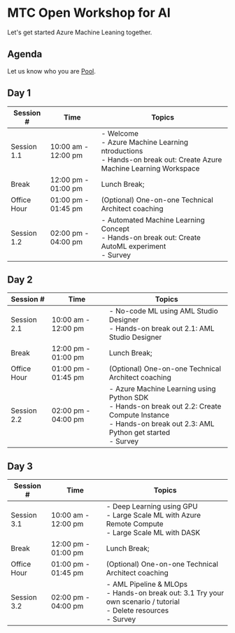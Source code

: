 # MTC Open Workshop for AI

Let's get started Azure Machine Leaning together.

## Agenda

Let us know who you are [Pool](https://app.klaxoon.com/animate/survey/JRTADB9).

## Day 1

Session # | Time | Topics
---|---|---
Session 1.1|10:00 am - 12:00 pm|- Welcome</br>- Azure Machine Learning  ntroductions</br>- Hands-on break out: Create Azure Machine Learning Workspace
Break | 12:00 pm - 01:00 pm | Lunch Break;
Office Hour | 01:00 pm - 01:45 pm | (Optional) One-on-one Technical Architect coaching
Session 1.2 | 02:00 pm - 04:00 pm |- Automated Machine Learning Concept</br> - Hands-on break out: Create AutoML experiment</br>- Survey

## Day 2

Session # | Time | Topics
---|---|---
Session 2.1|10:00 am - 12:00 pm|- No-code ML using AML Studio Designer</br>- Hands-on break out 2.1: AML Studio Designer</br>
Break | 12:00 pm - 01:00 pm | Lunch Break;
Office Hour | 01:00 pm - 01:45 pm | (Optional) One-on-one Technical Architect coaching
Session 2.2 | 02:00 pm - 04:00 pm |- Azure Machine Learning using Python SDK</br> - Hands-on break out 2.2: Create Compute Instance </br>- Hands-on break out 2.3: AML Python get started</br>- Survey

## Day 3

Session # | Time | Topics
---|---|---
Session 3.1|10:00 am - 12:00 pm|- Deep Learning using GPU</br>- Large Scale ML with Azure Remote Compute</br>- Large Scale ML with DASK
Break | 12:00 pm - 01:00 pm | Lunch Break;
Office Hour | 01:00 pm - 01:45 pm | (Optional) One-on-one Technical Architect coaching
Session 3.2 | 02:00 pm - 04:00 pm |- AML Pipeline & MLOps</br> - Hands-on break out: 3.1 Try your own scenario / tutorial</br>- Delete resources </br>- Survey

